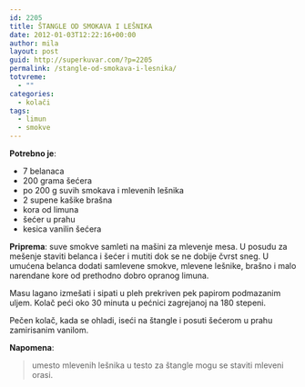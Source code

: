```yaml
---
id: 2205
title: ŠTANGLE OD SMOKAVA I LEŠNIKA
date: 2012-01-03T12:22:16+00:00
author: mila
layout: post
guid: http://superkuvar.com/?p=2205
permalink: /stangle-od-smokava-i-lesnika/
totvreme:
  - ""
categories:
  - kolači
tags:
  - limun
  - smokve
---
```

**Potrebno je**:

  * 7 belanaca
  * 200 grama šećera
  * po 200 g suvih smokava i mlevenih lešnika
  * 2 supene kašike brašna
  * kora od limuna
  * šećer u prahu
  * kesica vanilin šećera

**Priprema**: suve smokve samleti na mašini za mlevenje mesa. U posudu za mešenje staviti belanca i šećer i mutiti dok se ne dobije čvrst sneg. U umućena belanca dodati samlevene smokve, mlevene lešnike, brašno i malo narendane kore od prethodno dobro opranog limuna.

Masu lagano izmešati i sipati u pleh prekriven pek papirom podmazanim uljem. Kolač peći oko 30 minuta u pećnici zagrejanoj na 180 stepeni.

Pečen kolač, kada se ohladi, iseći na štangle i posuti šećerom u prahu zamirisanim vanilom.

**Napomena**: 
> umesto mlevenih lešnika u testo za štangle mogu se staviti mleveni orasi.